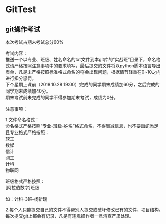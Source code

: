 # GitTest

git操作考试
-----
本次考试占期末考试总分60%

考试内容：<br>
推送一个以专业、班级、姓名命名的txt文件到本git库的“实战班”目录下，命名格式请严格按照注意事项中的要求填写，最后提交的文件将以python脚本语言导出表单，凡是未严格按照标准格式命名的将会出现问题，根据情节轻重在0~10之内进行扣分惩罚。<br>
下个星期上课前（2018.10.28 19:00）完成的同学期末成绩加60分，之后完成的同学期末成绩加40分。<br>
期末考试前未完成的同学不得参加期末考试，成绩为0分。<br>
<br>
注意事项：<br>

1.文件命名格式：<br>
命名格式严格按照“专业-班级-姓名”格式命名，不得删减信息，也不要画蛇添足<br>
且专业格式严格按照：<br>
软工<br>
数媒<br>
信计<br>
网工<br>
计科<br>
物联网<br>

班级格式严格按照：<br>
[阿拉伯数字]班级<br>
<br>
如：计科-3班-杨新瑞
<br>

2.每个人只能提交自己的文件不得帮别人提交或破坏修改已有的文件、项目结构。每次提交git上都会有记录，凡是有违规操作者一旦清查严肃处理。

